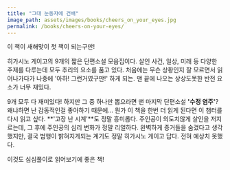 ```yaml
---
title: "그대 눈동자에 건배"
image_path: assets/images/books/cheers_on_your_eyes.jpg
permalink: /books/cheers-on-your-eyes/
---
```


이 책이 새해맞이 첫 책이 되는구만!

히가시노 게이고의 9개의 짧은 단편소설 모음집이다. 살인 사건, 일상, 미래 등 다양한 주제를 다루는데 모두 추리의 요소를 품고 있다. 처음에는 무슨 상황인지 잘 모르면서 읽어나가다가 나중에 '아하! 그런거였구만!' 하게 되는. 맨 끝에 나오는 상상도못한 반전 요소가 너무 재밌다.

9개 모두 다 재미있다! 하지만 그 중 하나만 뽑으라면 맨 마지막 단편소설 **'수정 염주'**? 왜냐하면 난 감동적인걸 좋아하기 때문에... 뭔가 이 책을 한번 더 읽게 된다면 이 챕터를 다시 읽고 싶다. **'고장 난 시계'**도 정말 흥미롭다. 주인공이 의도치않게 살인을 저지르는데, 그 후에 주인공의 심리 변화가 정말 리얼하다. 완벽하게 증거들을 숨겼다고 생각했지만, 결국 범행이 밝혀지게되는 계기도 정말 히가시노 게이고 답다. 전혀 예상치 못했다.

이것도 심심풀이로 읽어보기에 좋은 책!
